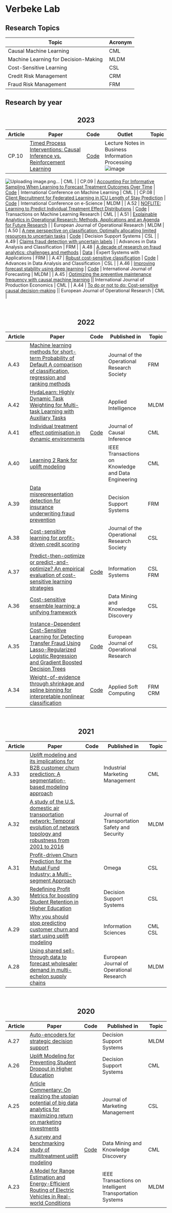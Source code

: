 # Verbeke Lab

## Research Topics
| Topic | Acronym |
|----------|----------|
| Causal Machine Learning | CML |
| Machine Learning for Decision-Making | MLDM |
| Cost-Sensitive Learning | CSL |
| Credit Risk Management | CRM |
| Fraud Risk Management | FRM |

## Research by year

<div align="center">
    <h2>2023</h2>
</div>

| Article | Paper | Code | Outlet | Topic |
|----------|----------|----------|----------|----------|
| CP.10 | [Timed Process Interventions: Causal Inference vs. Reinforcement Learning](https://link.springer.com/chapter/10.1007/978-3-031-50974-2_19) | [Code](https://github.com/VerbekeLab/TimedProcessInterventions.git) | Lecture Notes in Business Information Processing![image](https://github.com/VerbekeLab/.github/assets/76776933/61904a40-cff5-4e9f-ac9a-ef7fef60bdfd)
![Uploading image.png…]()
 | CML |
| CP.09 | [Accounting For Informative Sampling When Learning to Forecast Treatment Outcomes Over Time](https://arxiv.org/abs/2306.04255) | [Code](https://github.com/VerbekeLab/TESAR-CDE) | International Conference on Machine Learning | CML |
| CP.08 | [Client Recruitment for Federated Learning in ICU Length of Stay Prediction](https://arxiv.org/abs/2304.14663) | [Code](https://github.com/VerbekeLab/eicu-cl-recr.git) | International Conference on e-Science | MLDM |
| A.52 | [NOFLITE: Learning to Predict Individual Treatment Effect Distributions](https://openreview.net/forum?id=EjqopDxLbG) | [Code](https://github.com/VerbekeLab/NOFLITE) | Transactions on Machine Learning Research | CML |
| A.51 | [Explainable Analytics in Operational Research: Methods, Applications and an Agenda for Future Research](https://doi.org/10.1016/j.ejor.2023.09.026) |  | European Journal of Operational Research | MLDM |
| A.50 | [A new perspective on classification: Optimally allocating limited resources to uncertain tasks](https://www.sciencedirect.com/science/article/abs/pii/S0167923623002269) | [Code](https://github.com/VerbekeLab/CostSensitiveLearning) | Decision Support Systems | CSL |
| A.49 | [Claims fraud detection with uncertain labels](https://doi.org/10.1007/s11634-023-00568-0) |  | Advances in Data Analysis and Classification | FRM |
| A.48 | [A decade of research on fraud analytics: challenges and methods](https://www.sciencedirect.com/science/article/pii/S0957417423011077) | [Data](https://github.com/VerbekeLab/FraudLiteratureDB.git) | Expert Systems with Applications | FRM |
| A.47 | [Robust cost-sensitive classification](https://link.springer.com/article/10.1007/s11634-022-00533-3) | [Code](https://github.com/VerbekeLab/Robust-IDCS.git) | Advances in Data Analysis and Classification | CSL |
| A.46 | [Improving forecast stability using deep learning](https://www.sciencedirect.com/science/article/pii/S016920702200098X) | [Code](https://github.com/VerbekeLab/n-beats-s) | International Journal of Forecasting | MLDM |
| A.45 | [Optimizing the preventive maintenance frequency with causal machine learning](https://doi.org/10.1016/j.ijpe.2023.108798) || International Journal of Production Economics | CML |
| A.44 | [To do or not to do: Cost-sensitive causal decision-making](https://doi.org/10.1016/j.ejor.2022.03.049) || European Journal of Operational Research | CML |

&nbsp;

<div align="center">
    <h2>2022</h2>
</div>

| Article | Paper | Code | Published in | Topic |
|----------|----------|----------|----------|----------|
| A.43 | [Machine learning methods for short-term Probability of Default A comparison of classification, regression and ranking methods](https://doi.org/10.1080/01605682.2020.1865847) || Journal of the Operational Research Society | FRM |
| A.42 | [HydaLearn: Highly Dynamic Task Weighting for Multi-task Learning with Auxiliary Tasks](https://doi.org/10.1007/s10489-022-03695-x) || Applied Intelligence | MLDM |
| A.41 | [Individual treatment effect optimisation in dynamic environments](https://doi.org/10.1515/jci-2020-0009) | [Code](https://github.com/VerbekeLab/u-cmab.git) | Journal of Causal Inference | CML |
| A.40 | [Learning 2 Rank for uplift modeling](https://doi.org/10.1109/TKDE.2020.3048510) |  | IEEE Transactions on Knowledge and Data Engineering | CML |
| A.39 | [Data misrepresentation detection for insurance underwriting fraud prevention](https://doi.org/10.1016/j.dss.2022.113798) |  | Decision Support Systems | FRM |
| A.38 | [Cost-sensitive learning for profit-driven credit scoring](https://doi.org/10.1080/01605682.2020.1843975) |  | Journal of the Operational Research Society | CSL |
| A.37 | [Predict-then-optimize or predict-and-optimize? An empirical evaluation of cost-sensitive learning strategies](https://www.sciencedirect.com/science/article/abs/pii/S0020025522001542) |[Code](https://github.com/VerbekeLab/CostSensitiveLearning)| Information Systems| CSL FRM |
| A.36 | [Cost-sensitive ensemble learning: a unifying framework](https://doi.org/10.1007/s10618-021-00790-4) |  | Data Mining and Knowledge Discovery | CSL |
| A.35 | [Instance-Dependent Cost-Sensitive Learning for Detecting Transfer Fraud Using Lasso-Regularized Logistic Regression and Gradient Boosted Decision Trees](https://doi.org/10.1016/j.ejor.2021.05.028) | [Code](https://github.com/VerbekeLab/CostSensitiveLearning.git) | European Journal of Operational Research | CSL |
| A.34 | [Weight-of-evidence through shrinkage and spline binning for interpretable nonlinear classification](https://doi.org/10.1016/j.asoc.2021.108160) | [Code](https://github.com/VerbekeLab/WOE2.0.git) | Applied Soft Computing | FRM CRM |

&nbsp;

<div align="center">
    <h2>2021</h2>
</div>

| Article | Paper | Code | Published in | Topic |
|----------|----------|----------|----------|----------|
| A.33 | [Uplift modeling and its implications for B2B customer churn prediction: A segmentation-based modeling approach](https://doi.org/10.1016/j.indmarman.2021.10.001) |  | Industrial Marketing Management | CML |
| A.32 | [A study of the U.S. domestic air transportation network: Temporal evolution of network topology and robustness from 2001 to 2016](https://link.springer.com/article/10.1007/s12198-020-00227-x) |  | Journal of Transportation Safety and Security | MLDM |
| A.31 | [Profit-driven Churn Prediction for the Mutual Fund Industry: a Multi-segment Approach](https://www.sciencedirect.com/science/article/pii/S0305048320307349) |  | Omega | CSL |
| A.30 | [Redefining Profit Metrics for boosting Student Retention in Higher Education](https://doi.org/10.1016/j.dss.2021.113493) |  | Decision Support Systems | CSL |
| A.29 | [Why you should stop predicting customer churn and start using uplift modeling](https://doi.org/10.1016/j.ins.2019.12.075) |  | Information Sciences | CML CSL |
| A.28 | [Using shared sell-through data to forecast wholesaler demand in multi-echelon supply chains](https://doi.org/10.1016/j.ejor.2020.05.059) |  | European Journal of Operational Research | MLDM |

&nbsp;

<div align="center">
    <h2>2020</h2>
</div>

| Article | Paper | Code | Published in | Topic |
|----------|----------|----------|----------|----------|
| A.27 | [Auto-encoders for strategic decision support](https://doi.org/10.1016/j.dss.2020.113422) |  | Decision Support Systems | MLDM |
| A.26 | [Uplift Modeling for Preventing Student Dropout in Higher Education](https://doi.org/10.1016/j.dss.2020.113320) |  | Decision Support Systems | CML |
| A.25 | [Article Commentary: On realizing the utopian potential of big data analytics for maximizing return on marketing investments](https://doi.org/10.1080/0267257X.2020.1739446) |  | Journal of Marketing Management | CSL |
| A.24 | [A survey and benchmarking study of multitreatment uplift modeling](https://doi.org/10.1007/s10618-019-00670-y) | [Code](https://github.com/VerbekeLab/multi_uplift.git) | Data Mining and Knowledge Discovery | CML |
| A.23 | [A Model for Range Estimation and Energy-Efficient Routing of Electric Vehicles in Real-world Conditions](https://doi.org/10.1109/TITS.2019.2918019) |  | IEEE Transactions on Intelligent Transportation Systems | MLDM |

<!--

**Here are some ideas to get you started:**

🙋‍♀️ A short introduction - what is your organization all about?
🌈 Contribution guidelines - how can the community get involved?
👩‍💻 Useful resources - where can the community find your docs? Is there anything else the community should know?
🍿 Fun facts - what does your team eat for breakfast?
🧙 Remember, you can do mighty things with the power of [Markdown](https://docs.github.com/github/writing-on-github/getting-started-with-writing-and-formatting-on-github/basic-writing-and-formatting-syntax)
-->
